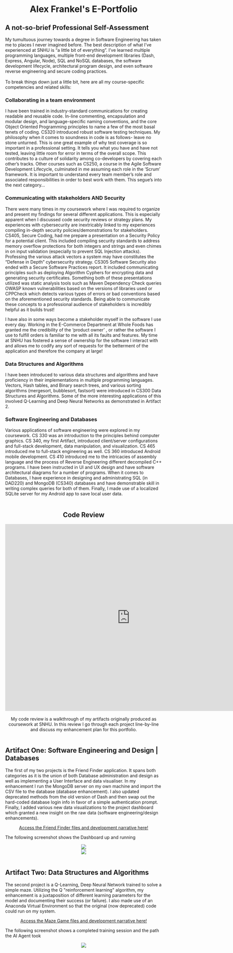 # <center>Alex Frankel's E-Portfolio</center>

## A not-so-brief Professional Self-Assessment
My tumultuous journey towards a degree in Software Engineering has taken me to places I never imagined before.  The best description of what I’ve experienced at SNHU is “a little bit of everything”.  I’ve learned multiple programming languages, multiple front-end development libraries (Dash, Express, Angular, Node), SQL and NoSQL databases, the software development lifecycle, architectural program design, and even software reverse engineering and secure coding practices.<br><br>
To break things down just a little bit, here are all my course-specific competencies and related skills: <br>

### **Collaborating in a team environment**
I have been trained in industry-standard communications for creating readable and reusable code.  In-line commenting, encapsulation and modular design, and language-specific naming conventions, and the core Object Oriented Programming principles to name a few of the most basal tenets of coding.  CS320 introduced robust software testing techniques.  My philosophy when it comes to soundness in code is as follows- leave no stone unturned.  This is one great example of why test coverage is so important in a professional setting.  It tells you what you have and have not tested, leaving little room for error in terms of the overall scope.  This contributes to a culture of solidarity among co-developers by covering each other’s tracks.  Other courses such as CS250, a course in the Agile Software Development Lifecycle, culminated in me assuming each role in the ‘Scrum’ framework.  It is important to understand every team member’s role and associated responsibilities in order to best work with them.  This segue’s into the next category… <br>

### **Communicating with stakeholders AND Security**
There were many times in my coursework where I was required to organize and present my findings for several different applications.  This is especially apparent when I discussed code security reviews or strategy plans.  My experiences with cybersecurity are inextricably linked to my experiences compiling in-depth security policies/demonstrations for stakeholders.  CS405, Secure Coding, had me prepare a presentation on a Security Policy for a potential client.  This included compiling security standards to address memory overflow protections for both integers and strings and even chimes in on input validation (especially to prevent SQL Injection attacks).  Professing the various attack vectors a system may have constitutes the “Defense in Depth” cybersecurity strategy.  CS305 Software Security also ended with a Secure Software Practices report.  It included communicating principles such as deploying Algorithm Cyphers for encrypting data and generating security certificates.  Something both of these presentations utilized was static analysis tools such as Maven Dependency Check queries OWASP known vulnerabilities based on the versions of libraries used or CPPCheck which detects various types of errors or bad conventions based on the aforementioned security standards.  Being able to communicate these concepts to a professional audience of stakeholders is incredibly helpful as it builds trust! <br>

I have also in some ways become a stakeholder myself in the software I use every day.  Working in the E-Commerce Department at Whole Foods has granted me the credibility of the ‘product owner’ , or rather the software I use to fulfill orders is familiar to me with all its faults and features.  My time at SNHU has fostered a sense of ownership for the software I interact with and allows me to codify any sort of requests for the betterment of the application and therefore the company at large! <br>

### **Data Structures and Algorithms**
I have been introduced to various data structures and algorithms and have proficiency in their implementations in multiple programming languages.  Vectors, Hash tables, and Binary search trees, and various sorting algorithms (mergesort, bubblesort, fastsort) were introduced in CS300 Data Structures and Algorithms.  Some of the more interesting applications of this involved Q-Learning and Deep Neural Networks as demonstrated in Artifact 2. <br>

### **Software Engineering and Databases**
Various applications of software engineering were explored in my coursework.  CS 330 was an introduction to the principles behind computer graphics.  CS 340, my first Artifact, introduced client/server configurations and full-stack development, data manipulation, and visualization.  CS 465 introduced me to full-stack engineering as well.  CS 360 introduced Android mobile development.  CS 410 introduced me to the intricacies of assembly language and the process of Reverse Engineering different decompiled C++ programs.  I have been instructed in UI and UX design and have software architectural diagrams for a number of programs.  When it comes to Databases, I have experience in designing and administrating SQL (in DAD220) and MongoDB (CS340) databases and have demonstrable skill in writing complex queries for both of them.  Finally, I made use of a localized SQLite server for my Android app to save local user data. <br><br>


## <center>Code Review</center>

<center>
    <iframe width="800" height="600" src="https://www.youtube.com/embed/zYmI5PXftYI" frameborder="0" allowfullscreen></iframe>
</center><br>
<center>My code review is a walkthrough of my artifacts originally produced as coursework at SNHU.  In this review I go through each project line-by-line and discuss my enhancement plan for this portfolio.</center><br>


## Artifact One: Software Engineering and Design | Databases

The first of my two projects is the Friend Finder application.  It spans both categories as it is the union of both Database administration and design as well as implementing a User Interface and data visualiser.  In my enhancement I run the MongoDB server on my own machine and import the CSV file to the database (database enhancement).  I also updated deprecated methods from the old version of Dash and then swap out the hard-coded database login info in favor of a simple authentication prompt.  Finally, I added various new data visualizations to the project dashboard which granted a new insight on the raw data (software engineering/design enhancements). <br>

<center><a href="https://github.com/J00stME/J00stME.github.io/tree/main/Artifact%201%20Friend%20Finder">Access the Friend Finder files and development narrative here!</a><br></center>

The following screenshot shows the Dashboard up and running

<center>
    <img src="CS499FriendFinder.png" height="auto"><br>
    <img src="CS499FriendFinder2.png" height="auto">
</center><br>


## Artifact Two: Data Structures and Algorithms

The second project is a Q-Learning, Deep Neural Network trained to solve a simple maze.  Utilizing the Q "reinforcement learning" algorithm, my enhancement is a juxtaposition of different learning parameters for the model and documenting their success (or failure).  I also made use of an Anaconda Virtual Environment so that the original (now deprecated) code could run on my system. <br>

<center><a href="https://github.com/J00stME/J00stME.github.io/tree/main/Artifact%202%20Maze%20Game">Access the Maze Game files and development narrative here!</a><br></center>

The following screenshot shows a completed training session and the path the AI Agent took

<center><img src="CS499QLearning.png" height="auto"></center><br>


